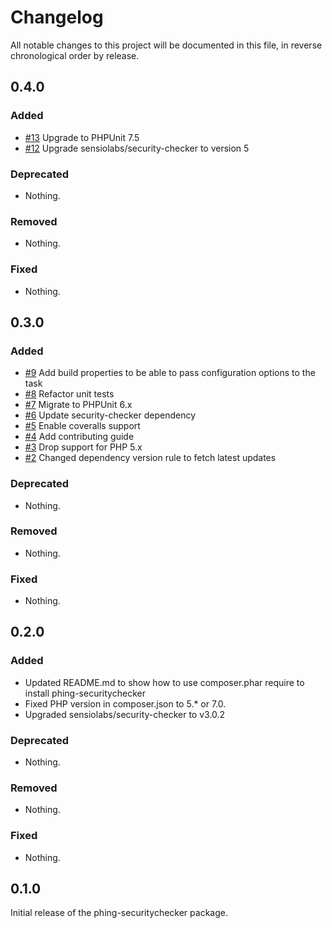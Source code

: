 # Changelog

All notable changes to this project will be documented in this file, in reverse chronological order by release.

## 0.4.0

### Added

- [#13](https://github.com/bitExpert/phing-securitychecker/pull/13) Upgrade to PHPUnit 7.5
- [#12](https://github.com/bitExpert/phing-securitychecker/pull/12) Upgrade sensiolabs/security-checker to version 5

### Deprecated

- Nothing.

### Removed

- Nothing.

### Fixed

- Nothing.

## 0.3.0

### Added

- [#9](https://github.com/bitExpert/phing-securitychecker/pull/9) Add build properties to be able to pass configuration options to the task
- [#8](https://github.com/bitExpert/phing-securitychecker/pull/8) Refactor unit tests
- [#7](https://github.com/bitExpert/phing-securitychecker/pull/7) Migrate to PHPUnit 6.x
- [#6](https://github.com/bitExpert/phing-securitychecker/pull/6) Update security-checker dependency
- [#5](https://github.com/bitExpert/phing-securitychecker/pull/5) Enable coveralls support
- [#4](https://github.com/bitExpert/phing-securitychecker/pull/4) Add contributing guide
- [#3](https://github.com/bitExpert/phing-securitychecker/pull/3) Drop support for PHP 5.x
- [#2](https://github.com/bitExpert/phing-securitychecker/pull/2) Changed dependency version rule to fetch latest updates

### Deprecated

- Nothing.

### Removed

- Nothing.

### Fixed

- Nothing.

## 0.2.0

### Added

- Updated README.md to show how to use composer.phar require to install phing-securitychecker
- Fixed PHP version in composer.json to 5.* or 7.0.
- Upgraded sensiolabs/security-checker to v3.0.2

### Deprecated

- Nothing.

### Removed

- Nothing.

### Fixed

- Nothing.

## 0.1.0

Initial release of the phing-securitychecker package.
